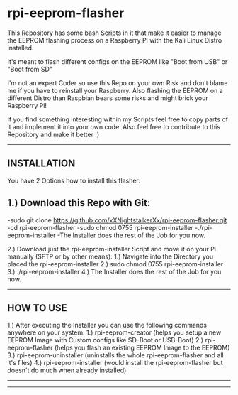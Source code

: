 # rpi-eeprom-flasher
This Repository has some bash Scripts in it that make it easier to manage the EEPROM flashing process on a Raspberry Pi with the Kali Linux Distro installed.

It's meant to flash different configs on the EEPROM like "Boot from USB" or "Boot from SD"

I'm not an expert Coder so use this Repo on your own Risk and don't blame me if you have to reinstall your Raspberry.
Also flashing the EEPROM on a different Distro than Raspbian bears some risks and might brick your Raspberry Pi!

If you find something interesting within my Scripts feel free to copy parts of it and implement it into your own code.
Also feel free to contribute to this Repository and make it better :)



----------------------------------------------------------------
INSTALLATION
----------------------------------------------------------------

You have 2 Options how to install this flasher:

1.) Download this Repo with Git:
-
  -sudo git clone https://github.com/xXNightstalkerXx/rpi-eeprom-flasher.git
  -cd rpi-eeprom-flasher
  -sudo chmod 0755 rpi-eeprom-installer
  -./rpi-eeprom-installer
  -The Installer does the rest of the Job for you now.

2.) Download just the rpi-eeprom-installer Script and move it on your Pi manually (SFTP or by other means):
  1.) Navigate into the Directory you placed the rpi-eeprom-installer
  2.) sudo chmod 0755 rpi-eeprom-installer
  3.) ./rpi-eeprom-installer
  4.) The Installer does the rest of the Job for you now.

----------------------------------------------------------------
HOW TO USE
----------------------------------------------------------------

1.) After executing the Installer you can use the following commands anywhere on your system:
  1.) rpi-eeprom-creator  (helps you setup a new EEPROM Image with Custom configs like SD-Boot or USB-Boot)
  2.) rpi-eeprom-flasher  (helps you flash an existing EEPROM Image to the EEPROM)
  3.) rpi-eeprom-uninstaller  (uninstalls the whole rpi-eeprom-flasher and all it's files)
  4.) rpi-eeprom-installer  (would install the rpi-eeprom-flasher but doesn't do much when already installed)

----------------------------------------------------------------
----------------------------------------------------------------
